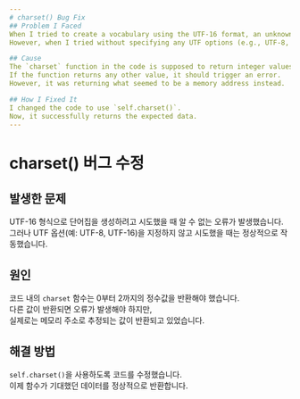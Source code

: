 ```yaml
---
# charset() Bug Fix
## Problem I Faced
When I tried to create a vocabulary using the UTF-16 format, an unknown error occurred.  
However, when I tried without specifying any UTF options (e.g., UTF-8, UTF-16), it worked perfectly.

## Cause
The `charset` function in the code is supposed to return integer values ranging from 0 to 2.  
If the function returns any other value, it should trigger an error.  
However, it was returning what seemed to be a memory address instead.

## How I Fixed It
I changed the code to use `self.charset()`.  
Now, it successfully returns the expected data.
---
```

# charset() 버그 수정

## 발생한 문제
UTF-16 형식으로 단어집을 생성하려고 시도했을 때 알 수 없는 오류가 발생했습니다.  
그러나 UTF 옵션(예: UTF-8, UTF-16)을 지정하지 않고 시도했을 때는 정상적으로 작동했습니다.

## 원인
코드 내의 `charset` 함수는 0부터 2까지의 정수값을 반환해야 했습니다.  
다른 값이 반환되면 오류가 발생해야 하지만,  
실제로는 메모리 주소로 추정되는 값이 반환되고 있었습니다.

## 해결 방법
`self.charset()`을 사용하도록 코드를 수정했습니다.  
이제 함수가 기대했던 데이터를 정상적으로 반환합니다.
